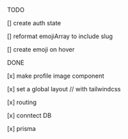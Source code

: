 TODO

[] create auth state 

[] reformat emojiArray to include slug

[] create emoji on hover

DONE

[x] make profile image component

[x] set a global layout // with tailwindcss

[x] routing

[x] conntect DB

[x] prisma
